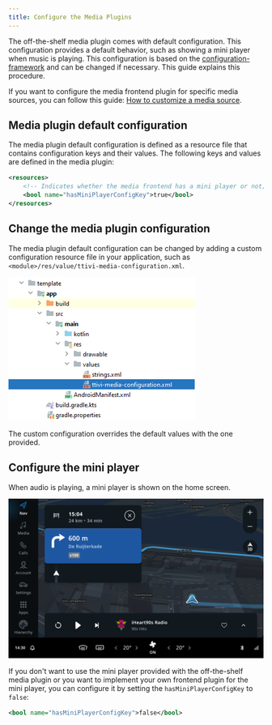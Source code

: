 ```yaml
---
title: Configure the Media Plugins
---
```


The off-the-shelf media plugin comes with default configuration. This configuration provides a
default behavior, such as showing a mini player when music is playing. This configuration is based
on the
[configuration-framework](/tomtom-indigo/documentation/tutorials-and-examples/customization/use-the-configuration-framework)
and can be changed if necessary. This guide explains this procedure.

If you want to configure the media frontend plugin for specific media sources, you can follow
this guide:
[How to customize a media source](/tomtom-indigo/documentation/tutorials-and-examples/media/customize-a-media-source).

## Media plugin default configuration

The media plugin default configuration is defined as a resource file that contains configuration
keys and their values. The following keys and values are defined in the media plugin:

```xml
<resources>
    <!-- Indicates whether the media frontend has a mini player or not; `true` by default. -->
    <bool name="hasMiniPlayerConfigKey">true</bool>
</resources>
```

## Change the media plugin configuration

The media plugin default configuration can be changed by adding a custom configuration resource file
in your application, such as `<module>/res/value/ttivi-media-configuration.xml`.

![media configuration](images/media_configuration_file.png)

The custom configuration overrides the default values with the one provided.

## Configure the mini player

When audio is playing, a mini player is shown on the home screen.

![mini player](images/media_mini_player.png)

If you don't want to use the mini player provided with the off-the-shelf media plugin or you
want to implement your own frontend plugin for the mini player, you can configure it by setting the
`hasMiniPlayerConfigKey` to `false`:

```xml
<bool name="hasMiniPlayerConfigKey">false</bool>
```
